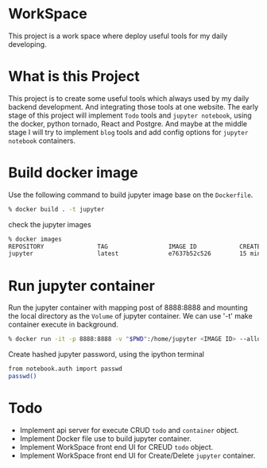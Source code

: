 # WorkSpace
This project is a work space where deploy useful tools for my daily developing.

# What is this Project
This project is to create some useful tools which always used by my daily backend development. And integrating those tools at one website. The early stage of this project will implement `Todo` tools and `jupyter notebook`, using the docker, python tornado, React and Postgre.
And maybe at the middle stage I will try to implement `blog` tools and add config options for `jupyter notebook` containers. 

# Build docker image
Use the following command to build jupyter image base on the `Dockerfile`.
```sh
% docker build . -t jupyter
```
check the jupyter images
```sh
% docker images
REPOSITORY               TAG                 IMAGE ID            CREATED             SIZE
jupyter                  latest              e7637b52c526        15 minutes ago      542MB
```

# Run jupyter container
Run the jupyter container  with mapping post of 8888:8888 and mounting the local directory as the `Volume` of jupyter container. We can use '-t' make container execute in background.
```sh
% docker run -it -p 8888:8888 -v "$PWD":/home/jupyter <IMAGE ID> --allow-root
```
Create hashed jupyter password, using the ipython terminal 
```sh
from notebook.auth import passwd
passwd()
```
# Todo
* Implement api server for execute CRUD `todo` and `container` object.
* Implement Docker file use to build jupyter container.
* Implement WorkSpace front end UI for CREUD `todo` object.
* Implement WorkSpace front end UI for Create/Delete `jupyter` container.
